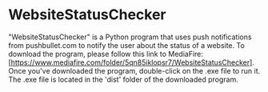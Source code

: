 # WebsiteStatusChecker
 "WebsiteStatusChecker" is a Python program that uses push notifications from pushbullet.com to notify the user about the status of a website.
 To download the program, please follow this link to MediaFire: [https://www.mediafire.com/folder/5qn85iklopsr7/WebsiteStatusChecker]. Once you've downloaded the program, double-click on the .exe file to run it. The .exe file is located in the 'dist' folder of the downloaded program.

